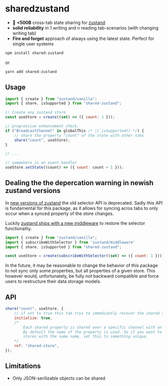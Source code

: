 # sharedzustand

-   :octopus: **<500B** cross-tab state sharing for [zustand](https://github.com/react-spring/zustand)
-   **solid reliability** in 1 writing and n reading tab-scenarios (with changing writing tab)
-   **Fire and forget** approach of always using the latest state. Perfect for single user systems

```sh
npm install shared-zustand
```

or

```sh
yarn add shared-zustand
```

## Usage

```js
import { create } from "zustand/vanilla";
import { share, isSupported } from "shared-zustand";

// Create any zustand store
const useStore = create((set) => ({ count: 1 }));

// progressive enhancement check.
if ("BroadcastChannel" in globalThis /* || isSupported() */) {
    // share the property "count" of the state with other tabs
    share("count", useStore);
}

// ...

// somewhere in an event handler
useStore.setState((count) => ({ count: count + 1 }));
```

## Dealing the the depercation warning in newish zustand versions

In [new versions of zustand](https://github.com/pmndrs/zustand/pull/603) the old selector API is deprecated. Sadly this API is fundamental for this package, as it allows for syncing acros tabs to only occur when a synced property of the store changes.

Luckily [zustand ships with a new middleware](https://github.com/pmndrs/zustand#using-subscribe-with-selector) to restore the selector functionality.

```js
import { create } from "zustand/vanilla";
import { subscribeWithSelector } from 'zustand/middleware'
import { share, isSupported } from "shared-zustand";

const useStore = create(subscribeWithSelector((set) => ({ count: 1 })));
```

In the future, it may be reasonable to change the behavior of this package to not sync only some properties, but all properties of a given store. This however would, unfortunately, be fully not backward compatible and force users to restructure their data storage models.

## API

```js
share("count", useStore, {
    // if set to true this tab trys to immediately recover the shared state from another tab.
    initialize: true,
    /*
        Each shared property is shared over a specific channel with an name that has to be unique.
        By default the name of the property is used. So if you want to share properties from different
        stores with the same name, set this to something unique.
    */
    ref: "shared-store",
});
```

## Limitations

- Only JSON-serilizable objects can be shared
